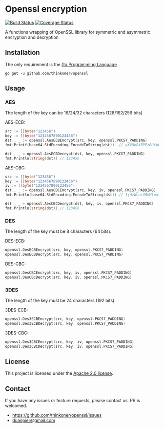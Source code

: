 # Openssl encryption

[![Build Status](https://www.travis-ci.org/thinkoner/openssl.svg?branch=master)](https://www.travis-ci.org/thinkoner/openssl)
[![Coverage Status](https://coveralls.io/repos/github/thinkoner/openssl/badge.svg?branch=master)](https://coveralls.io/github/thinkoner/openssl?branch=master)

A functions wrapping of OpenSSL library for symmetric and asymmetric encryption and decryption

## Installation

The only requirement is the [Go Programming Language](https://golang.org/dl/)

```
go get -u github.com/thinkoner/openssl
```

## Usage

### AES

The length of the key can be 16/24/32 characters (128/192/256 bits)

AES-ECB:

```go 
src := []byte("123456")
key := []byte("1234567890123456")
dst , _ := openssl.AesECBEncrypt(src, key, openssl.PKCS7_PADDING)
fmt.Printf(base64.StdEncoding.EncodeToString(dst))  // yXVUkR45PFz0UfpbDB8/ew==

dst , _ = openssl.AesECBDecrypt(dst, key, openssl.PKCS7_PADDING)
fmt.Println(string(dst)) // 123456
```

AES-CBC:

```go
src := []byte("123456")
key := []byte("1234567890123456")
iv := []byte("1234567890123456")
dst , _ := openssl.AesCBCEncrypt(src, key, iv, openssl.PKCS7_PADDING)
fmt.Println(base64.StdEncoding.EncodeToString(dst)) // 1jdzWuniG6UMtoa3T6uNLA==

dst , _ = openssl.AesCBCDecrypt(dst, key, iv, openssl.PKCS7_PADDING)
fmt.Println(string(dst)) // 123456
```

### DES

The length of the key must be 8 characters (64 bits).

DES-ECB:

```go
openssl.DesECBEncrypt(src, key, openssl.PKCS7_PADDING)
openssl.DesECBDecrypt(src, key, openssl.PKCS7_PADDING)
```

DES-CBC:

```go
openssl.DesCBCEncrypt(src, key, iv, openssl.PKCS7_PADDING)
openssl.DesCBCDecrypt(src, key, iv, openssl.PKCS7_PADDING)
```

### 3DES

The length of the key must be 24 characters (192 bits).

3DES-ECB:

```go
openssl.Des3ECBEncrypt(src, key, openssl.PKCS7_PADDING)
openssl.Des3ECBDecrypt(src, key, openssl.PKCS7_PADDING)
```

3DES-CBC:

```go
openssl.Des3CBCEncrypt(src, key, iv, openssl.PKCS7_PADDING)
openssl.Des3CBCDecrypt(src, key, iv, openssl.PKCS7_PADDING)
```

## License

This project is licensed under the [Apache 2.0 license](LICENSE).

## Contact

If you have any issues or feature requests, please contact us. PR is welcomed.
- https://github.com/thinkoner/openssl/issues
- duanpier@gmail.com

